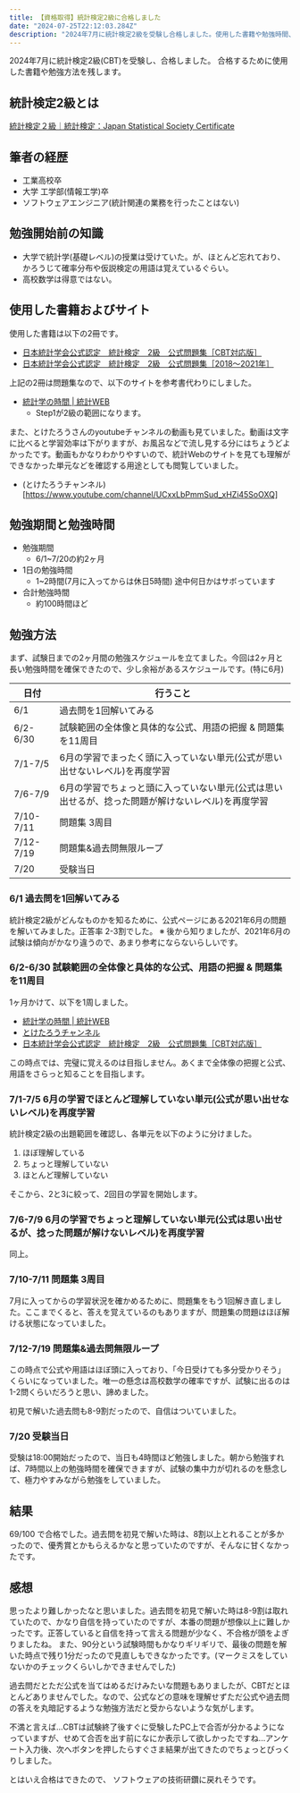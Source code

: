 ```yaml
---
title: 【資格取得】統計検定2級に合格しました
date: "2024-07-25T22:12:03.284Z"
description: "2024年7月に統計検定2級を受験し合格しました。使用した書籍や勉強時間、感想などを残しておきます。"
---
```


2024年7月に統計検定2級(CBT)を受験し、合格しました。
合格するために使用した書籍や勉強方法を残します。

## 統計検定2級とは
[統計検定２級｜統計検定：Japan Statistical Society Certificate](https://www.toukei-kentei.jp/exam/grade2/)

## 筆者の経歴
- 工業高校卒
- 大学 工学部(情報工学)卒
- ソフトウェアエンジニア(統計関連の業務を行ったことはない)  

## 勉強開始前の知識
- 大学で統計学(基礎レベル)の授業は受けていた。が、ほとんど忘れており、かろうじて確率分布や仮説検定の用語は覚えているぐらい。
- 高校数学は得意ではない。

## 使用した書籍およびサイト
使用した書籍は以下の2冊です。
- [日本統計学会公式認定　統計検定　2級　公式問題集［CBT対応版］](https://books.jitsumu.co.jp/book/b614221.html)
- [日本統計学会公式認定　統計検定　2級　公式問題集［2018〜2021年］](https://books.jitsumu.co.jp/book/b590884.html)

上記の2冊は問題集なので、以下のサイトを参考書代わりにしました。
- [統計学の時間 | 統計WEB](https://bellcurve.jp/statistics/course/)
  - Step1が2級の範囲になります。

また、とけたろうさんのyoutubeチャンネルの動画も見ていました。動画は文字に比べると学習効率は下がりますが、お風呂などで流し見する分にはちょうどよかったです。動画もかなりわかりやすいので、統計Webのサイトを見ても理解ができなかった単元などを確認する用途としても閲覧していました。
- (とけたろうチャンネル)[https://www.youtube.com/channel/UCxxLbPmmSud_xHZi45SoOXQ]

## 勉強期間と勉強時間
- 勉強期間
  - 6/1~7/20の約2ヶ月
- 1日の勉強時間
  - 1~2時間(7月に入ってからは休日5時間) 途中何日かはサボっています
- 合計勉強時間
  - 約100時間ほど  

## 勉強方法
まず、試験日までの2ヶ月間の勉強スケジュールを立てました。今回は2ヶ月と長い勉強時間を確保できたので、少し余裕があるスケジュールです。(特に6月)

| 日付 | 行うこと |
| -- | -- |
| 6/1 | 過去問を1回解いてみる |
| 6/2-6/30| 試験範囲の全体像と具体的な公式、用語の把握 & 問題集を11周目 |
| 7/1-7/5 | 6月の学習でまったく頭に入っていない単元(公式が思い出せないレベル)を再度学習 |
| 7/6-7/9 | 6月の学習でちょっと頭に入っていない単元(公式は思い出せるが、捻った問題が解けないレベル)を再度学習 |
| 7/10-7/11 | 問題集 3周目 |
| 7/12-7/19 | 問題集&過去問無限ループ |
| 7/20 | 受験当日 |

### 6/1 過去問を1回解いてみる 
統計検定2級がどんなものかを知るために、公式ページにある2021年6月の問題を解いてみました。正答率 2-3割でした。
※ 後から知りましたが、2021年6月の試験は傾向がかなり違うので、あまり参考にならないらしいです。

### 6/2-6/30 試験範囲の全体像と具体的な公式、用語の把握 & 問題集を11周目
1ヶ月かけて、以下を1周しました。
- [統計学の時間 | 統計WEB](https://bellcurve.jp/statistics/course/)
- [とけたろうチャンネル](https://www.youtube.com/channel/UCxxLbPmmSud_xHZi45SoOXQ)
- [日本統計学会公式認定　統計検定　2級　公式問題集［CBT対応版］](https://books.jitsumu.co.jp/book/b614221.html)

この時点では、完璧に覚えるのは目指しません。あくまで全体像の把握と公式、用語をさらっと知ることを目指します。

### 7/1-7/5 6月の学習でほとんど理解していない単元(公式が思い出せないレベル)を再度学習
統計検定2級の出題範囲を確認し、各単元を以下のように分けました。
1. ほぼ理解している
2. ちょっと理解していない
3. ほとんど理解していない

そこから、2と3に絞って、2回目の学習を開始します。

### 7/6-7/9 6月の学習でちょっと理解していない単元(公式は思い出せるが、捻った問題が解けないレベル)を再度学習
同上。

### 7/10-7/11 問題集 3周目
7月に入ってからの学習状況を確かめるために、問題集をもう1回解き直しました。ここまでくると、答えを覚えているのもありますが、問題集の問題はほぼ解ける状態になっていました。

### 7/12-7/19 問題集&過去問無限ループ
この時点で公式や用語はほぼ頭に入っており、「今日受けても多分受かりそう」くらいになっていました。唯一の懸念は高校数学の確率ですが、試験に出るのは1-2問くらいだろうと思い、諦めました。

初見で解いた過去問も8-9割だったので、自信はついていました。

### 7/20 受験当日
受験は18:00開始だったので、当日も4時間ほど勉強しました。朝から勉強すれば、7時間以上の勉強時間を確保できますが、試験の集中力が切れるのを懸念して、極力やすみながら勉強をしていました。

## 結果
69/100 で合格でした。過去問を初見で解いた時は、8割以上とれることが多かったので、優秀賞とかもらえるかなと思っていたのですが、そんなに甘くなかったです。

## 感想

思ったより難しかったなと思いました。過去問を初見で解いた時は8-9割は取れていたので、かなり自信を持っていたのですが、本番の問題が想像以上に難しかったです。正答していると自信を持って言える問題が少なく、不合格が頭をよぎりましたね。
また、90分という試験時間もかなりギリギリで、最後の問題を解いた時点で残り1分だったので見直しもできなかったです。(マークミスをしていないかのチェックくらいしかできませんでした)

過去問だとただ公式を当てはめるだけみたいな問題もありましたが、CBTだとほとんどありませんでした。なので、公式などの意味を理解せずただ公式や過去問の答えを丸暗記するような勉強方法だと受からないような気がします。

不満と言えば...CBTは試験終了後すぐに受験したPC上で合否が分かるようになっていますが、せめて合否を出す前になにか表示して欲しかったですね...アンケート入力後、次へボタンを押したらすぐさま結果が出てきたのでちょっとびっくりしました。

とはいえ合格はできたので、 ソフトウェアの技術研鑽に戻れそうです。

